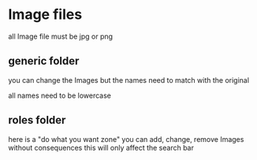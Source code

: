 # Image files

all Image file must be jpg or png

## generic folder

you can change the Images but the names need to match with the original

all names need to be lowercase

## roles folder

here is a "do what you want zone" you can add, change, remove Images without consequences
this will only affect the search bar